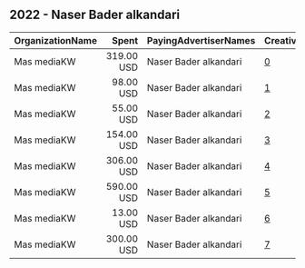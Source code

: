 ## 2022 - Naser Bader alkandari 
|OrganizationName|Spent|PayingAdvertiserNames|CreativeUrls|Impressions|Genders|AgeBrackets|CountryCodes|BillingAddresses|CandidateBallotInformation|
|:---|---:|:---|:---|---:|:---|:---|:---|:---|:---|
|Mas mediaKW|319.00 USD|Naser Bader alkandari|[0](https://www.snap.com/political-ads/asset/434f7becc0270bf583d42db9e74222cfed0d47490eae248062caadc6b018d073?mediaType=mp4)|48,443|MALE|20+|kuwait|KW|Nasser Al Kanderi|
|Mas mediaKW|98.00 USD|Naser Bader alkandari|[1](https://www.snap.com/political-ads/asset/82de49bc779d677b0719b58168f42233d4ff7b6c76cb4f9f7612a91a0569db76?mediaType=mp4)|11,759||21+|kuwait|KW|Nasser Al Kanderi|
|Mas mediaKW|55.00 USD|Naser Bader alkandari|[2](https://www.snap.com/political-ads/asset/82de49bc779d677b0719b58168f42233d4ff7b6c76cb4f9f7612a91a0569db76?mediaType=mp4)|6,586||21+|kuwait|KW|Nasser Al Kanderi|
|Mas mediaKW|154.00 USD|Naser Bader alkandari|[3](https://www.snap.com/political-ads/asset/9da3e2688a9325bb630352a0bcf68bd2e2dafbbd2bd9e446f7120a3351d9b0a2?mediaType=mp4)|17,111||21+|kuwait|KW|Nasser Al Kanderi|
|Mas mediaKW|306.00 USD|Naser Bader alkandari|[4](https://www.snap.com/political-ads/asset/6f64606b2f294d32305b19b002f767c51f4e24147ce354b534830aa61b9b6c38?mediaType=mp4)|39,592||21+|kuwait|KW|Nasser Al Kanderi|
|Mas mediaKW|590.00 USD|Naser Bader alkandari|[5](https://www.snap.com/political-ads/asset/6f64606b2f294d32305b19b002f767c51f4e24147ce354b534830aa61b9b6c38?mediaType=mp4)|70,575||21+|kuwait|KW|Nasser Al Kanderi|
|Mas mediaKW|13.00 USD|Naser Bader alkandari|[6](https://www.snap.com/political-ads/asset/9da3e2688a9325bb630352a0bcf68bd2e2dafbbd2bd9e446f7120a3351d9b0a2?mediaType=mp4)|1,558||21+|kuwait|KW|Nasser Al Kanderi|
|Mas mediaKW|300.00 USD|Naser Bader alkandari|[7](https://www.snap.com/political-ads/asset/434f7becc0270bf583d42db9e74222cfed0d47490eae248062caadc6b018d073?mediaType=mp4)|49,141|FEMALE|20+|kuwait|KW|Nasser Al Kanderi|

